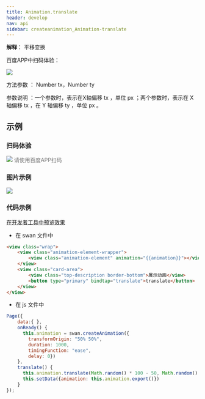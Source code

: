 ```yaml
---
title: Animation.translate
header: develop
nav: api
sidebar: createanimation_Animation-translate
---
```

 
 
**解释**： 平移变换


 百度APP中扫码体验： 

<img src="https://b.bdstatic.com/miniapp/assets/images/doc_demo/translate.png"  class="demo-qrcode-image" />

 方法参数 ： Number tx，Number ty 

 参数说明 ：一个参数时，表示在X轴偏移 tx ，单位 px ；两个参数时，表示在 X 轴偏移 tx ，在 Y 轴偏移 ty ，单位 px 。 
## 示例

 
### 扫码体验

<div class='scan-code-container'>
    <img src="https://b.bdstatic.com/miniapp/assets/images/doc_demo/pages_setBackgroundColor.png" class="demo-qrcode-image" />
    <font color=#777 12px>请使用百度APP扫码</font>
</div>

###  图片示例  
<div class="m-doc-custom-examples">
    <div class="m-doc-custom-examples-correct">
        <img src="https://b.bdstatic.com/miniapp/images/translate.gif">
    </div>
    <div class="m-doc-custom-examples-correct">
        <img src=" ">
    </div>
    <div class="m-doc-custom-examples-correct">
        <img src=" ">
    </div>     
</div>

### 代码示例 

<a href="swanide://fragment/8056f13727c80924cfc13a7549c6a0591574217300222" title="在开发者工具中预览效果" target="_self">在开发者工具中预览效果</a>

* 在 swan 文件中

```html
<view class="wrap">
    <view class="animation-element-wrapper">
        <view class="animation-element" animation="{{animation}}"></view>
    </view>
    <view class="card-area">
        <view class="top-description border-bottom">展示动画</view>
        <button type="primary" bindtap="translate">translate</button>
    </view>
</view>
```
* 在 js 文件中

```js
Page({
    data:{ },
    onReady() {
      this.animation = swan.createAnimation({
        transformOrigin: "50% 50%",
        duration: 1000,
        timingFunction: "ease",
        delay: 0})
    },
    translate() {
      this.animation.translate(Math.random() * 100 - 50, Math.random() * 100 - 50).step()
      this.setData({animation: this.animation.export()})
    }
});
```
